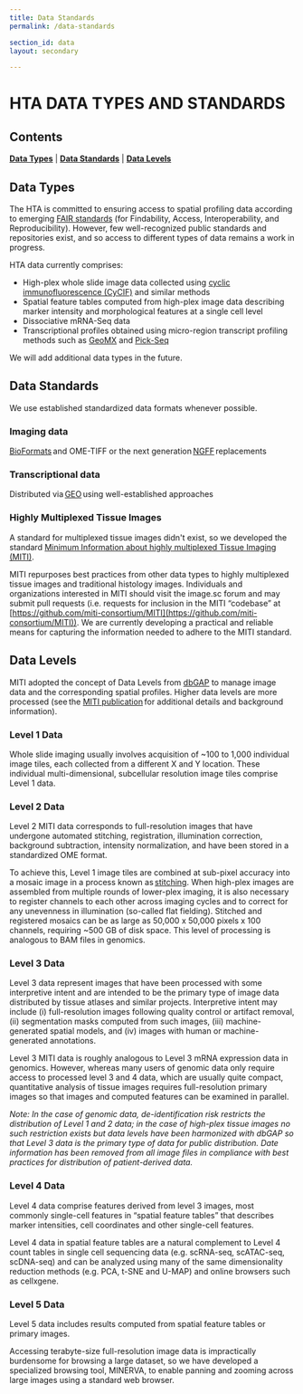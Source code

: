 ```yaml
---
title: Data Standards
permalink: /data-standards

section_id: data
layout: secondary

---
```

# HTA DATA TYPES AND STANDARDS

## Contents
[**Data Types**](#data-types) | [**Data Standards**](#data-standards) | [**Data Levels**](#data-levels)

## Data Types
The HTA is committed to ensuring access to spatial profiling data according to emerging [FAIR standards](https://www.go-fair.org/fair-principles/) (for Findability, Access, Interoperability, and Reproducibility). However, few well-recognized public standards and repositories exist, and so access to different types of data remains a work in progress.

HTA data currently comprises:
* High-plex whole slide image data collected using [cyclic immunofluorescence (CyCIF)](https://elifesciences.org/articles/31657) and similar methods
* Spatial feature tables computed from high-plex image data describing marker intensity and morphological features at a single cell level
* Dissociative mRNA-Seq data
* Transcriptional profiles obtained using micro-region transcript profiling methods such as [GeoMX](https://pubmed.ncbi.nlm.nih.gov/32394392/) and [Pick-Seq](https://www.biorxiv.org/content/10.1101/2021.03.18.431004v1)

We will add additional data types in the future.

## Data Standards
We use established standardized data formats whenever possible.

### Imaging data
[BioFormats](https://www.openmicroscopy.org/bio-formats/) and OME-TIFF or the next generation [NGFF](https://pubmed.ncbi.nlm.nih.gov/34845388/) replacements

### Transcriptional data
Distributed via [GEO](https://www.ncbi.nlm.nih.gov/geo/) using well-established approaches

### Highly Multiplexed Tissue Images
A standard for multiplexed tissue images didn't exist, so we developed the standard [Minimum Information about highly multiplexed Tissue Imaging (MITI)](https://www.miti-consortium.org/).

 MITI repurposes best practices from other data types to highly multiplexed tissue images and traditional histology images. Individuals and organizations interested in MITI should visit the image.sc forum and may submit pull requests (i.e. requests for inclusion in the MITI “codebase” at [https://github.com/miti-consortium/MITI](https://github.com/miti-consortium/MITI)). We are currently developing a practical and reliable means for capturing the information needed to adhere to the MITI standard.

## Data Levels
MITI adopted the concept of Data Levels from [dbGAP]( https://www.ncbi.nlm.nih.gov/gap/) to manage image data and the corresponding spatial profiles. Higher data levels are more processed (see the [MITI publication](https://pubmed.ncbi.nlm.nih.gov/35277708/) for additional details and background information).

### Level 1 Data
Whole slide imaging usually involves acquisition of ~100 to 1,000 individual image tiles, each collected from a different X and Y location. These individual multi-dimensional, subcellular resolution image tiles comprise Level 1 data.

### Level 2 Data
Level 2 MITI data corresponds to full-resolution images that have undergone automated stitching, registration, illumination correction, background subtraction, intensity normalization, and have been stored in a standardized OME format.  

To achieve this, Level 1 image tiles are combined at sub-pixel accuracy into a mosaic image in a process known as [stitching](https://labsyspharm.github.io/ashlar/). When high-plex images are assembled from multiple rounds of lower-plex imaging, it is also necessary to register channels to each other across imaging cycles and to correct for any unevenness in illumination (so-called flat fielding). Stitched and registered mosaics can be as large as 50,000 x 50,000 pixels x 100 channels, requiring ~500 GB of disk space. This level of processing is analogous to BAM files in genomics.

### Level 3 Data
Level 3 data represent images that have been processed with some interpretive intent and are intended to be the primary type of image data distributed by tissue atlases and similar projects. Interpretive intent may include (i) full-resolution images following quality control or artifact removal, (ii) segmentation masks computed from such images, (iii) machine-generated spatial models, and (iv) images with human or machine-generated annotations.    

Level 3 MITI data is roughly analogous to Level 3 mRNA expression data in genomics. However, whereas many users of genomic data only require access to processed level 3 and 4 data, which are usually quite compact, quantitative analysis of tissue images requires full-resolution primary images so that images and computed features can be examined in parallel.

*Note: In the case of genomic data, de-identification risk restricts the distribution of Level 1 and 2 data; in the case of high-plex tissue images no such restriction exists but data levels have been harmonized with dbGAP so that Level 3 data is the primary type of data for public distribution. Date information has been removed from all image files in compliance with best practices for distribution of patient-derived data.*

### Level 4 Data
Level 4 data comprise features derived from level 3 images, most commonly single-cell features in “spatial feature tables” that describes marker intensities, cell coordinates and other single-cell features.  

Level 4 data in spatial feature tables are a natural complement to Level 4 count tables in single cell sequencing data (e.g. scRNA-seq, scATAC-seq, scDNA-seq) and can be analyzed using many of the same dimensionality reduction methods (e.g. PCA, t-SNE and U-MAP) and online browsers such as cellxgene.

### Level 5 Data
Level 5 data includes results computed from spatial feature tables or primary images.  

Accessing terabyte-size full-resolution image data is impractically burdensome for browsing a large dataset, so we have developed a specialized browsing tool, MINERVA, to enable panning and zooming across large images using a standard web browser.
